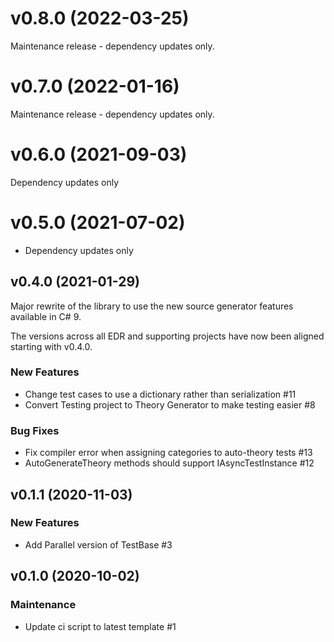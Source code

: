 # v0.8.0 (2022-03-25)

Maintenance release - dependency updates only.

# v0.7.0 (2022-01-16)

Maintenance release - dependency updates only.

# v0.6.0 (2021-09-03)

Dependency updates only

# v0.5.0 (2021-07-02)

- Dependency updates only

## v0.4.0 (2021-01-29)

Major rewrite of the library to use the new source generator features
available in C# 9.

The versions across all EDR and supporting projects have now been aligned
starting with v0.4.0.

### New Features

- Change test cases to use a dictionary rather than serialization #11
- Convert Testing project to Theory Generator to make testing easier #8

### Bug Fixes

- Fix compiler error when assigning categories to auto-theory tests #13
- AutoGenerateTheory methods should support IAsyncTestInstance #12

## v0.1.1 (2020-11-03)

### New Features

- Add Parallel version of TestBase #3

## v0.1.0 (2020-10-02)

### Maintenance

- Update ci script to latest template #1


